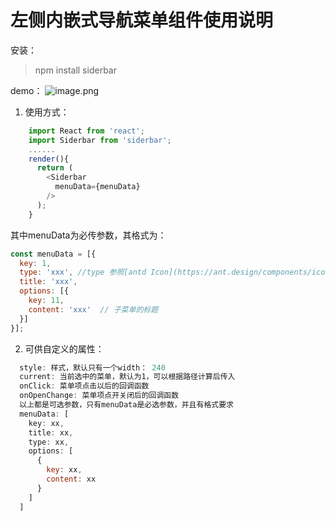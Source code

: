 # 左侧内嵌式导航菜单组件使用说明

安装：
> npm install siderbar

demo：
![image.png](http://ata2-img.cn-hangzhou.img-pub.aliyun-inc.com/c367ffec64c8d8288216e9cd0fb41892.png)

1. 使用方式：
```js
    import React from 'react';
    import Siderbar from 'siderbar';
    ......
    render(){
      return (
        <Siderbar 
          menuData={menuData}     
        />
      );
    }
```
其中menuData为必传参数，其格式为：
```js
const menuData = [{
  key: 1,
  type: 'xxx', //type 参照[antd Icon](https://ant.design/components/icon-cn/)可选的类型
  title: 'xxx',
  options: [{
    key: 11,
    content: 'xxx'  // 子菜单的标题
  }]
}];
```

2. 可供自定义的属性：
```js
  style: 样式，默认只有一个width： 240
  current: 当前选中的菜单，默认为1，可以根据路径计算后传入
  onClick: 菜单项点击以后的回调函数
  onOpenChange: 菜单项点开关闭后的回调函数
  以上都是可选参数，只有menuData是必选参数，并且有格式要求
  menuData: [
    key: xx,
    title: xx,
    type: xx,
    options: [
      {
        key: xx,
        content: xx   
      }
    ]
  ]
```
